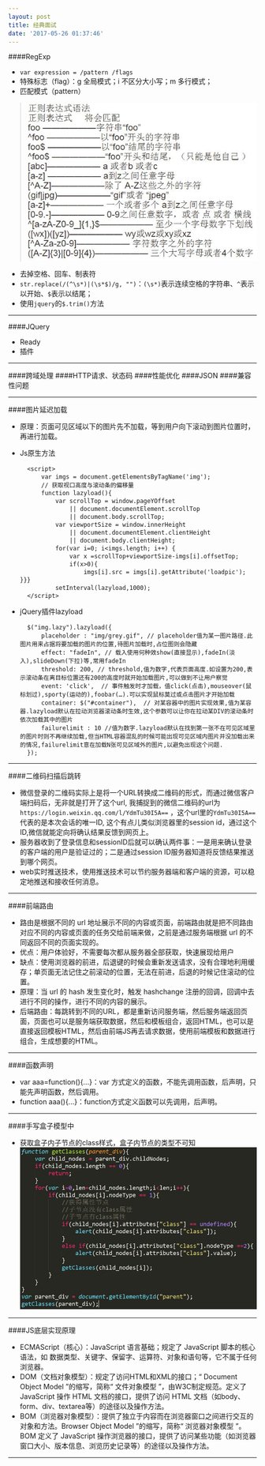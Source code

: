 ```yaml
---
layout: post
title: 经典面试
date: '2017-05-26 01:37:46'
---
```


####RegExp
* `var expression = /pattern /flags`
* 特殊标志（flag）：g 全局模式；i 不区分大小写；m 多行模式；
* 匹配模式（pattern） 
>![](/assets/images/2017/mian1.jpg)

* 去掉空格、回车、制表符
 * `str.replace(/(^\s*)|(\s*$)/g, "")`：`(\s*)`表示连续空格的字符串、`^`表示以开始、`$`表示以结尾；
 * 使用`jquery`的`$.trim()`方法

---
####JQuery
* Ready
* 插件

---
####跨域处理
####HTTP请求、状态码
####性能优化
####JSON
####兼容性问题

---
####图片延迟加载
* 原理：页面可见区域以下的图片先不加载，等到用户向下滚动到图片位置时，再进行加载。
* Js原生方法

        <script>
            var imgs = document.getElementsByTagName('img');
            // 获取视口高度与滚动条的偏移量
            function lazyload(){
                var scrollTop = window.pageYOffset 
                    || document.documentElement.scrollTop 
                    || document.body.scrollTop;
                var viewportSize = window.innerHeight 
                    || document.documentElement.clientHeight 
                    || document.body.clientHeight;
                for(var i=0; i<imgs.length; i++) {
                    var x =scrollTop+viewportSize-imgs[i].offsetTop;
                    if(x>0){
                        imgs[i].src = imgs[i].getAttribute('loadpic'); }}}
                setInterval(lazyload,1000);
        </script>
* jQuery插件lazyload

        $("img.lazy").lazyload({
            placeholder : "img/grey.gif", // placeholder值为某一图片路径.此图片用来占据将要加载的图片的位置,待图片加载时,占位图则会隐藏
            effect: "fadeIn", // 载入使用何种效show(直接显示),fadeIn(淡入),slideDown(下拉)等,常用fadeIn
            threshold: 200, // threshold,值为数字,代表页面高度.如设置为200,表示滚动条在离目标位置还有200的高度时就开始加载图片,可以做到不让用户察觉
            event: 'click',  // 事件触发时才加载，值click(点击),mouseover(鼠标划过),sporty(运动的),foobar(…).可以实现鼠标莫过或点击图片才开始加载
            container: $("#container"),  // 对某容器中的图片实现效果,值为某容器.lazyload默认在拉动浏览器滚动条时生效,这个参数可以让你在拉动某DIV的滚动条时依次加载其中的图片
            failurelimit : 10 //值为数字.lazyload默认在找到第一张不在可见区域里的图片时则不再继续加载,但当HTML容器混乱的时候可能出现可见区域内图片并没加载出来的情况,failurelimit意在加载N张可见区域外的图片,以避免出现这个问题.
        });

---
####二维码扫描后跳转
* 微信登录的二维码实际上是将一个URL转换成二维码的形式，而通过微信客户端扫码后，无非就是打开了这个url, 我捕捉到的微信二维码的url为`https://login.weixin.qq.com/l/YdmTu30I5A==` ，这个url里的`YdmTu30I5A==`代表的是本次会话的唯一ID, 这个有点儿类似浏览器里的session id，通过这个ID,微信就能定向将确认结果反馈到网页上。
* 服务器收到了登录信息和sessionID后就可以确认两件事：一是用来确认登录的客户端的用户是验证过的；二是通过session ID服务器知道将反馈结果推送到哪个网页。
* web实时推送技术，使用推送技术可以节约服务器端和客户端的资源，可以稳定地推送和接收任何消息。

---
####前端路由
* 路由是根据不同的 url 地址展示不同的内容或页面，前端路由就是把不同路由对应不同的内容或页面的任务交给前端来做，之前是通过服务端根据 url 的不同返回不同的页面实现的。
* 优点：用户体验好，不需要每次都从服务器全部获取，快速展现给用户
* 缺点：使用浏览器的前进，后退键的时候会重新发送请求，没有合理地利用缓存；单页面无法记住之前滚动的位置，无法在前进，后退的时候记住滚动的位置。
* 原理：当 url 的 hash 发生变化时，触发 hashchange 注册的回调，回调中去进行不同的操作，进行不同的内容的展示。
* 后端路由：每跳转到不同的URL，都是重新访问服务端，然后服务端返回页面，页面也可以是服务端获取数据，然后和模板组合，返回HTML，也可以是直接返回模板HTML，然后由前端JS再去请求数据，使用前端模板和数据进行组合，生成想要的HTML。

---
####函数声明
* var aaa=function(){...}：var 方式定义的函数，不能先调用函数，后声明，只能先声明函数，然后调用。
* function aaa(){...}：function方式定义函数可以先调用，后声明。

---
####手写盒子模型中
* 获取盒子内子节点的class样式，盒子内节点的类型不可知![](/assets/images/2017/mian2.jpg)

---
####JS底层实现原理
* ECMAScript（核心）：JavaScript 语言基础；规定了 JavaScript 脚本的核心语法，如 数据类型、关键字、保留字、运算符、对象和语句等，它不属于任何浏览器。
* DOM（文档对象模型）：规定了访问HTML和XML的接口；“ Document Object Model ”的缩写，简称“ 文件对象模型 ”，由W3C制定规范。定义了 JavaScript 操作 HTML 文档的接口，提供了访问 HTML 文档（如body、form、div、textarea等）的途径以及操作方法。
* BOM（浏览器对象模型）：提供了独立于内容而在浏览器窗口之间进行交互的对象和方法。Browser Object Model ”的缩写，简称“ 浏览器对象模型 ”。BOM 定义了 JavaScript 操作浏览器的接口，提供了访问某些功能（如浏览器窗口大小、版本信息、浏览历史记录等）的途径以及操作方法。

---
